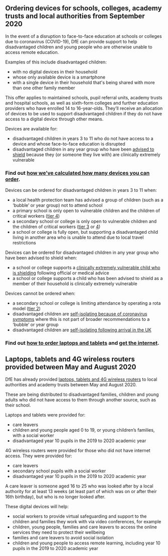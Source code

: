 ## Ordering devices for schools, colleges, academy trusts and local authorities from September 2020

In the event of a disruption to face-to-face education at schools or colleges due to coronavirus (COVID-19), DfE can provide support to help disadvantaged children and young people who are otherwise unable to access remote education.

Examples of this include disadvantaged children:

* with no digital devices in their household
* whose only available device is a smartphone
* with a single device in their household that's being shared with more than one other family member

This offer applies to maintained schools, pupil referral units, academy trusts and hospital schools, as well as sixth-form colleges and further education providers who have enrolled 14 to 16-year-olds. They’ll receive an allocation of devices to be used to support disadvantaged children if they do not have access to a digital device through other means.

Devices are available for:

* disadvantaged children in years 3 to 11 who do not have access to a device and  whose face-to-face education is disrupted 
* disadvantaged children in any year group who have been [advised to shield](https://www.gov.uk/government/publications/guidance-on-shielding-and-protecting-extremely-vulnerable-persons-from-covid-19/guidance-on-shielding-and-protecting-extremely-vulnerable-persons-from-covid-19) because they (or someone they live with) are clinically extremely vulnerable

### Find out [how we’ve calculated how many devices you can order](/devices/allocation-and-specification).

Devices can be ordered for disadvantaged children in years 3 to 11 when:

* a local health protection team has advised a group of children (such as a ‘bubble’ or year group) not to attend school
* a primary school is only open to vulnerable children and the children of critical workers ([tier 4](https://www.gov.uk/government/publications/containing-and-managing-local-coronavirus-covid-19-outbreaks/covid-19-contain-framework-a-guide-for-local-decision-makers#tier-4))
* a secondary school or college is only open to vulnerable children and the children of critical workers ([tier 3](https://www.gov.uk/government/publications/containing-and-managing-local-coronavirus-covid-19-outbreaks/covid-19-contain-framework-a-guide-for-local-decision-makers#tier-3) or [4](https://www.gov.uk/government/publications/containing-and-managing-local-coronavirus-covid-19-outbreaks/covid-19-contain-framework-a-guide-for-local-decision-makers#tier-4)) 
* a school or college is fully open, but supporting a disadvantaged child living in another area who is unable to attend due to local travel restrictions

Devices can be ordered for disadvantaged children in any year group who have been advised to shield when:

* a school or college supports a [clinically extremely vulnerable child who is shielding](https://www.gov.uk/government/publications/guidance-on-shielding-and-protecting-extremely-vulnerable-persons-from-covid-19/guidance-on-shielding-and-protecting-extremely-vulnerable-persons-from-covid-19) following official or medical advice
* a school or college supports a child who has been advised to shield as a member of their household is clinically extremely vulnerable

Devices cannot be ordered when:

* a secondary school or college is limiting attendance by operating a rota model ([tier 2](https://www.gov.uk/government/publications/containing-and-managing-local-coronavirus-covid-19-outbreaks/covid-19-contain-framework-a-guide-for-local-decision-makers#tier-2))
* disadvantaged children are [self-isolating because of coronavirus symptoms](https://www.gov.uk/government/publications/covid-19-stay-at-home-guidance/stay-at-home-guidance-for-households-with-possible-coronavirus-covid-19-infection) where this is not part of broader recommendations to a ‘bubble’ or year group
* disadvantaged children are [self-isolating following arrival in the UK](https://www.gov.uk/government/publications/coronavirus-covid-19-how-to-self-isolate-when-you-travel-to-the-uk/coronavirus-covid-19-how-to-self-isolate-when-you-travel-to-the-uk)

### Find out [how to order laptops and tablets](/devices/how-to-order) and [get the internet](/internet-access).

## Laptops, tablets and 4G wireless routers provided between May and August 2020

DfE has already provided [laptops, tablets and 4G wireless routers](https://www.gov.uk/guidance/laptops-tablets-and-4g-wireless-routers-provided-during-coronavirus-covid-19) to local authorities and academy trusts between May and August 2020. 

These are being distributed to disadvantaged families, children and young adults who did not have access to them through another source, such as their school. 

Laptops and tablets were provided for:

* care leavers
* children and young people aged 0 to 19, or young children’s families, with a social worker
* disadvantaged year 10 pupils in the 2019 to 2020 academic year

4G wireless routers were provided for those who did not have internet access. They were provided for:

* care leavers
* secondary school pupils with a social worker
* disadvantaged year 10 pupils in the 2019 to 2020 academic year

A care leaver is someone aged 16 to 25 who was looked after by a local authority for at least 13 weeks (at least part of which was on or after their 16th birthday), but who is no longer looked after.

These digital devices will help:

* social workers to provide virtual safeguarding and support to the children and families they work with via video conferences, for example 
* children, young people, families and care leavers to access the online services they need to protect their wellbeing
* families and care leavers to avoid social isolation
* children and young people to access remote learning, including year 10 pupils in the 2019 to 2020 academic year
